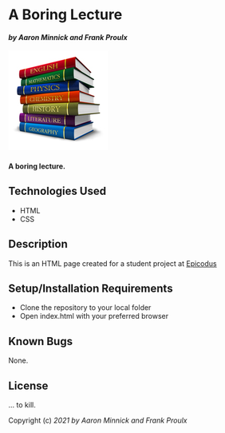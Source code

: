 # A Boring Lecture

#### _by Aaron Minnick and Frank Proulx_
![A picture of textbooks](img/textbooks.png)
#### A boring lecture.

## Technologies Used

* HTML
* CSS

## Description

This is an HTML page created for a student project at [Epicodus](www.epicodus.com)

## Setup/Installation Requirements

* Clone the repository to your local folder
* Open index.html with your preferred browser

## Known Bugs

None.

## License

... to kill.

Copyright (c) _2021 by Aaron Minnick and Frank Proulx_